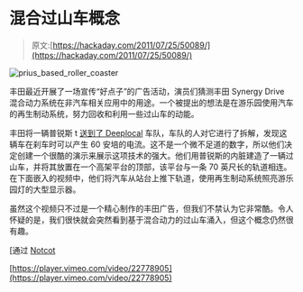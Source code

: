 # 混合过山车概念

> 原文:[https://hackaday.com/2011/07/25/50089/](https://hackaday.com/2011/07/25/50089/)

![prius_based_roller_coaster](../Images/9dabe6a5992bb2af8bcaf65ab67fa49b.png "prius_based_roller_coaster")

丰田最近开展了一场宣传“好点子”的广告活动，演员们猜测丰田 Synergy Drive 混合动力系统在非汽车相关应用中的用途。一个被提出的想法是在游乐园使用汽车的再生制动系统，努力回收和利用一些过山车的动能。

丰田将一辆普锐斯 t [送到了 Deeplocal](http://www.deeplocal.com/projects/toyota-rollercoaster) 车队，车队的人对它进行了拆解，发现这辆车在刹车时可以产生 60 安培的电流。这不是一个微不足道的数字，所以他们决定创建一个很酷的演示来展示这项技术的强大。他们用普锐斯的内脏建造了一辆过山车，并将其放置在一个高架平台的顶部，该平台与一条 70 英尺长的轨道相连。在下面嵌入的视频中，他们将汽车从站台上推下轨道，使用再生制动系统照亮游乐园灯的大型显示器。

虽然这个视频只不过是一个精心制作的丰田广告，但我们不禁认为它非常酷。令人怀疑的是，我们很快就会突然看到基于混合动力的过山车涌入，但这个概念仍然很有趣。

[通过 [Notcot](http://www.notcot.com/archives/2011/05/2011-prius-rollercoaster.php)

[https://player.vimeo.com/video/22778905](https://player.vimeo.com/video/22778905)
